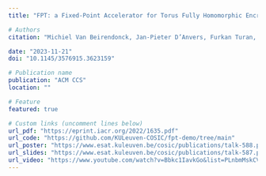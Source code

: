```yaml
---
title: "FPT: a Fixed-Point Accelerator for Torus Fully Homomorphic Encryption"

# Authors
citation: "Michiel Van Beirendonck, Jan-Pieter D’Anvers, Furkan Turan, Ingrid Verbauwhede"

date: "2023-11-21"
doi: "10.1145/3576915.3623159"

# Publication name
publication: "ACM CCS"
location: ""

# Feature
featured: true

# Custom links (uncomment lines below)
url_pdf: "https://eprint.iacr.org/2022/1635.pdf"
url_code: "https://github.com/KULeuven-COSIC/fpt-demo/tree/main"
url_poster: "https://www.esat.kuleuven.be/cosic/publications/talk-588.pdf"
url_slides: "https://www.esat.kuleuven.be/cosic/publications/talk-587.pdf"
url_video: "https://www.youtube.com/watch?v=Bbkc1IavkGo&list=PLnbmMskCVh1ei6AkXHDTAefkGZaBmtUQO&index=8"
---
```

